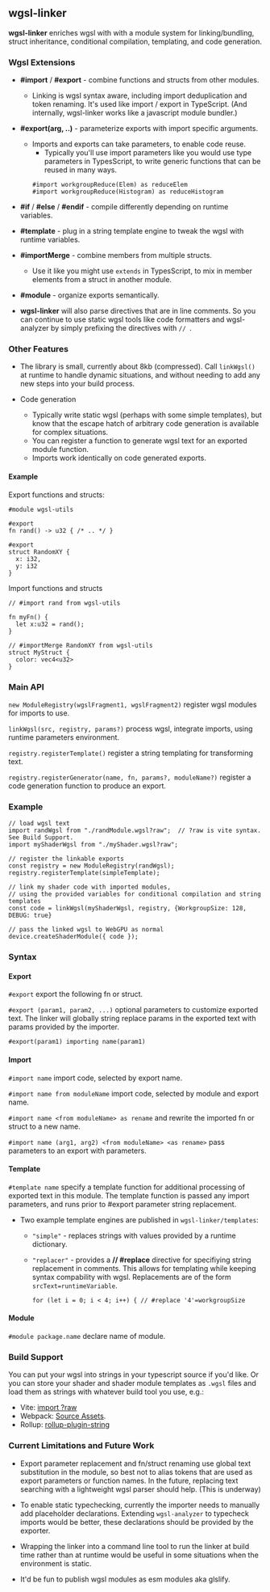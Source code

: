 ## wgsl-linker

**wgsl-linker** enriches wgsl with with a module system for linking/bundling, 
struct inheritance, conditional compilation, templating, and code generation.

### Wgsl Extensions 

- **#import** / **#export** - combine functions and structs from other modules.
  * Linking is wgsl syntax aware, including import deduplication and token renaming. 
  It's used like import / export in TypeScript.
  (And internally, wgsl-linker works like a javascript module bundler.)

- **#export(arg, ..)** - parameterize exports with import specific arguments.
  - Imports and exports can take parameters, to enable code reuse.
    * Typically you'll use import parameters like you would use type parameters 
      in TypesScript, to write generic functions that can be reused in many ways.
    ```
    #import workgroupReduce(Elem) as reduceElem
    #import workgroupReduce(Histogram) as reduceHistogram
    ```

- **#if** / **#else** / **#endif** - compile differently depending on runtime variables.

- **#template**  - plug in a string template engine to tweak the wgsl with runtime variables.

- **#importMerge** - combine members from multiple structs.
  * Use it like you might use `extends` in TypesScript, to mix in member elements from
  a struct in another module.

- **#module** - organize exports semantically.

- **wgsl-linker** will also parse directives that are in line comments. 
So you can continue to use static wgsl tools like code formatters and wgsl-analyzer 
by simply prefixing the directives with `// `.

### Other Features
- The library is small, currently about 8kb (compressed). 
Call `linkWgsl()` at runtime to handle dynamic situations, 
and without needing to add any new steps into your build process.

- Code generation 
  * Typically write static wgsl (perhaps with some simple templates), but
  know that the escape hatch of arbitrary code generation is available for complex situations. 
  * You can register a function to generate wgsl text for an exported module function. 
  * Imports work identically on code generated exports.
  

#### Example

Export functions and structs:

```
#module wgsl-utils

#export
fn rand() -> u32 { /* .. */ }

#export 
struct RandomXY {
  x: i32,
  y: i32
}

```

Import functions and structs

```
// #import rand from wgsl-utils

fn myFn() {
  let x:u32 = rand();
}

// #importMerge RandomXY from wgsl-utils
struct MyStruct {
  color: vec4<u32>
}

```


### Main API

`new ModuleRegistry(wgslFragment1, wgslFragment2)` register wgsl modules for imports to use.

`linkWgsl(src, registry, params?)` process wgsl, integrate imports, using runtime parameters environment.

`registry.registerTemplate()` register a string templating for transforming text.

`registry.registerGenerator(name, fn, params?, moduleName?)` register a code generation function to produce an export.

### Example

```
// load wgsl text
import randWgsl from "./randModule.wgsl?raw";  // ?raw is vite syntax. See Build Support.
import myShaderWgsl from "./myShader.wgsl?raw";

// register the linkable exports
const registry = new ModuleRegistry(randWgsl); 
registry.registerTemplate(simpleTemplate);

// link my shader code with imported modules, 
// using the provided variables for conditional compilation and string templates
const code = linkWgsl(myShaderWgsl, registry, {WorkgroupSize: 128, DEBUG: true}

// pass the linked wgsl to WebGPU as normal
device.createShaderModule({ code });           
```

### Syntax

#### Export

`#export` export the following fn or struct.

`#export (param1, param2, ...)` optional parameters to customize exported text.
The linker will globally string replace params in the exported text
with params provided by the importer.

`#export(param1) importing name(param1)` 

#### Import

`#import name`  import code, selected by export name.

`#import name from moduleName`  import code, selected by module and export name.

`#import name <from moduleName> as rename` and rewrite the imported fn or struct to a new name.

`#import name (arg1, arg2) <from moduleName> <as rename>` pass parameters to
an export with parameters.

#### Template
`#template name` specify a template function for additional processing
of exported text in this module.
The template function is passed any import parameters,
and runs prior to #export parameter string replacement.

- Two example template engines are published in `wgsl-linker/templates`: 
  * `"simple"` - replaces strings with values provided by a runtime dictionary. 
  * `"replacer"` - provides a **// #replace** directive for specifiying string 
  replacement in comments. 
  This allows for templating while keeping syntax compability with wgsl. 
  Replacements are of the form `srcText=runtimeVariable`.

    ```
    for (let i = 0; i < 4; i++) { // #replace '4'=workgroupSize
    ```

#### Module
`#module package.name` declare name of module.

### Build Support

You can put your wgsl into strings in your typescript source if you'd like.
Or you can store your shader and shader module templates as `.wgsl` files and load
them as strings with whatever build tool you use, e.g.:

- Vite: [import ?raw](https://vitejs.dev/guide/assets#importing-asset-as-string)
- Webpack: [Source Assets](https://webpack.js.org/guides/asset-modules/).
- Rollup: [rollup-plugin-string](https://github.com/TrySound/rollup-plugin-string)

### Current Limitations and Future Work

- Export parameter replacement and fn/struct renaming use global text substitution
  in the module, so best not to alias tokens that are used as export parameters 
  or function names. In the future, replacing text searching with a lightweight 
  wgsl parser should help. (This is underway)

- To enable static typechecking,
  currently the importer needs to manually add placeholder declarations.
  Extending `wgsl-analyzer` to typecheck imports would be better, these declarations
  should be provided by the exporter.

- Wrapping the linker into a command line tool to run the linker at build time 
rather than at runtime would be useful in some situations when the
environment is static.

- It'd be fun to publish wgsl modules as esm modules aka glslify.
